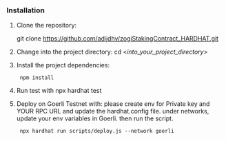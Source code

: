  

### Installation

1. Clone the repository:

    
   git clone https://github.com/adijdhv/zogiStakingContract_HARDHAT.git

2. Change into the project directory:
        cd <_into_your_project_directory_>

3. Install the project dependencies:

        npm install


4. Run test with 
        npx hardhat test


5. Deploy on Goerli Testnet with:
   please create env for Private key and YOUR RPC URL and update the hardhat.config file.
   under networks, update your env variables in Goerli.
   then run the script.

        npx hardhat run scripts/deploy.js --network goerli
